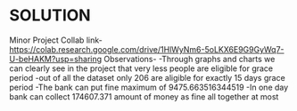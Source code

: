 # SOLUTION

Minor Project
Collab link- https://colab.research.google.com/drive/1HlWyNm6-5oLKX6E9G9GyWq7-U-beHAKM?usp=sharing
Observations-
-Through graphs and charts we can clearly see in the project that very less people are eligible for grace period
-out of all the dataset only 206 are aligible for exactly 15 days grace period
-The bank can put fine maximum of 9475.663516344519
-In one day bank can collect 174607.371 amount of money as fine all together at most
